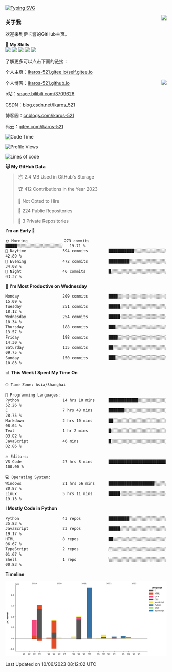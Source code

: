 [![Typing SVG](https://readme-typing-svg.herokuapp.com?size=25&duration=2500&color=8C43EA&vCenter=true&width=200&height=40&lines=Hi+Welcome+%F0%9F%91%8B%F0%9F%8F%BB;I'm+Love丶伊卡洛斯)](https://git.io/typing-svg)

<a href="#">
  <img align="right" src="https://github-readme-stats.vercel.app/api?username=Ikaros-521&count_private=true&show_icons=true&bg_color=15,f2f7fd,E0EAFC" />
</a>

### 关于我

欢迎来到伊卡酱的GitHub主页。

🌟 **My Skills**  
![](https://img.shields.io/badge/-C-A8B9CC?style=flat-square&logo=C&logoColor=fff)
![](https://img.shields.io/badge/-Python-3776AB?style=flat-square&logo=Python&logoColor=fff)
![](https://img.shields.io/badge/-JavaScript-F7DF1E?style=flat-square&logo=JavaScript&logoColor=fff)
![](https://img.shields.io/badge/-C++-00599C?style=flat-square&logo=Cpp&logoColor=fff)
![](https://img.shields.io/badge/-Linux-000000?style=flat-square&logo=Linux&logoColor=fff)

了解更多可以点击下面的链接：  

个人主页：[ikaros-521.gitee.io/self.gitee.io](https://ikaros-521.gitee.io/self.gitee.io/)  

<img align='right' src="https://github.com/Ikaros-521/Ikaros-521/assets/40910637/3a5e50bc-91dc-4aa5-b7a0-8b27ad1c2b33" height="432">

个人博客：[ikaros-521.github.io](https://ikaros-521.github.io/)  

b站：[space.bilibili.com/3709626](https://space.bilibili.com/3709626)  

CSDN：[blog.csdn.net/Ikaros_521](https://blog.csdn.net/Ikaros_521)  

博客园：[cnblogs.com/ikaros-521](https://www.cnblogs.com/ikaros-521)  

码云：[gitee.com/ikaros-521](https://gitee.com/ikaros-521)  


<!--START_SECTION:waka-->
![Code Time](http://img.shields.io/badge/Code%20Time-240%20hrs%2057%20mins-blue)

![Profile Views](http://img.shields.io/badge/Profile%20Views-26-blue)

![Lines of code](https://img.shields.io/badge/From%20Hello%20World%20I%27ve%20Written-7.2%20million%20lines%20of%20code-blue)

**🐱 My GitHub Data** 

> 📦 2.4 MB Used in GitHub's Storage 
 > 
> 🏆 412 Contributions in the Year 2023
 > 
> 🚫 Not Opted to Hire
 > 
> 📜 224 Public Repositories 
 > 
> 🔑 3 Private Repositories 
 > 
**I'm an Early 🐤** 

```text
🌞 Morning                273 commits         █████░░░░░░░░░░░░░░░░░░░░   19.71 % 
🌆 Daytime                594 commits         ███████████░░░░░░░░░░░░░░   42.89 % 
🌃 Evening                472 commits         █████████░░░░░░░░░░░░░░░░   34.08 % 
🌙 Night                  46 commits          █░░░░░░░░░░░░░░░░░░░░░░░░   03.32 % 
```
📅 **I'm Most Productive on Wednesday** 

```text
Monday                   209 commits         ████░░░░░░░░░░░░░░░░░░░░░   15.09 % 
Tuesday                  251 commits         █████░░░░░░░░░░░░░░░░░░░░   18.12 % 
Wednesday                254 commits         █████░░░░░░░░░░░░░░░░░░░░   18.34 % 
Thursday                 188 commits         ███░░░░░░░░░░░░░░░░░░░░░░   13.57 % 
Friday                   198 commits         ████░░░░░░░░░░░░░░░░░░░░░   14.30 % 
Saturday                 135 commits         ██░░░░░░░░░░░░░░░░░░░░░░░   09.75 % 
Sunday                   150 commits         ███░░░░░░░░░░░░░░░░░░░░░░   10.83 % 
```


📊 **This Week I Spent My Time On** 

```text
🕑︎ Time Zone: Asia/Shanghai

💬 Programming Languages: 
Python                   14 hrs 10 mins      █████████████░░░░░░░░░░░░   52.26 % 
C                        7 hrs 48 mins       ███████░░░░░░░░░░░░░░░░░░   28.75 % 
Markdown                 2 hrs 10 mins       ██░░░░░░░░░░░░░░░░░░░░░░░   08.04 % 
Text                     1 hr 2 mins         █░░░░░░░░░░░░░░░░░░░░░░░░   03.82 % 
JavaScript               46 mins             █░░░░░░░░░░░░░░░░░░░░░░░░   02.86 % 

🔥 Editors: 
VS Code                  27 hrs 8 mins       █████████████████████████   100.00 % 

💻 Operating System: 
Windows                  21 hrs 56 mins      ████████████████████░░░░░   80.87 % 
Linux                    5 hrs 11 mins       █████░░░░░░░░░░░░░░░░░░░░   19.13 % 
```

**I Mostly Code in Python** 

```text
Python                   43 repos            █████████░░░░░░░░░░░░░░░░   35.83 % 
JavaScript               23 repos            █████░░░░░░░░░░░░░░░░░░░░   19.17 % 
HTML                     8 repos             ██░░░░░░░░░░░░░░░░░░░░░░░   06.67 % 
TypeScript               2 repos             ░░░░░░░░░░░░░░░░░░░░░░░░░   01.67 % 
Shell                    1 repo              ░░░░░░░░░░░░░░░░░░░░░░░░░   00.83 % 
```



**Timeline**

![Lines of Code chart](https://raw.githubusercontent.com/Ikaros-521/Ikaros-521/main/assets/bar_graph.png)


 Last Updated on 10/06/2023 08:12:02 UTC
<!--END_SECTION:waka-->


<!--
**Ikaros-521/Ikaros-521** is a ✨ _special_ ✨ repository because its `README.md` (this file) appears on your GitHub profile.

Here are some ideas to get you started:

- 🔭 I’m currently working on ...
- 🌱 I’m currently learning ...
- 👯 I’m looking to collaborate on ...
- 🤔 I’m looking for help with ...
- 💬 Ask me about ...
- 📫 How to reach me: ...
- 😄 Pronouns: ...
- ⚡ Fun fact: ...
-->

